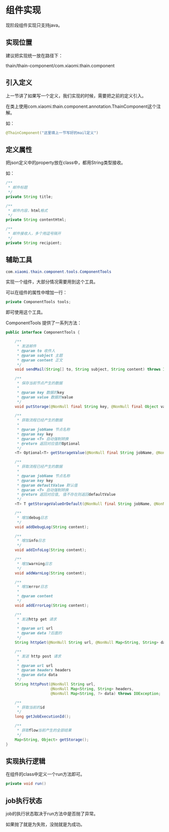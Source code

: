 <!--
 Copyright (c) 2019, Xiaomi, Inc.  All rights reserved.
 This source code is licensed under the Apache License Version 2.0, which
 can be found in the LICENSE file in the root directory of this source tree.
-->

# 组件实现

现阶段组件实现只支持java。

## 实现位置

建议把实现统一放在路径下：

thain/thain-component/com.xiaomi.thain.component

## 引入定义

上一节讲了如果写一个定义，我们实现的时候，需要把之前的定义引入。

在类上使用com.xiaomi.thain.component.annotation.ThainComponent这个注解。

如：

```java
@ThainComponent("这里填上一节写好的mail定义")
```

## 定义属性

把json定义中的property放在class中，都用String类型接收。

如：

```java
/**
 * 邮件标题
 */
private String title;

/**
 * 邮件内容，html格式
 */
private String contentHtml;

/**
 * 邮件接收人，多个用逗号隔开
 */
private String recipient;
```

## 辅助工具

```java
com.xiaomi.thain.component.tools.ComponentTools
```

实现一个组件，大部分情况需要用到这个工具。

可以在组件的属性中增加一行：

```java
private ComponentTools tools;
```

即可使用这个工具。

ComponentTools 提供了一系列方法：

```java
public interface ComponentTools {

    /**
     * 发送邮件
     * @param to 收件人
     * @param subject 主题
     * @param content 正文
     */
    void sendMail(String[] to, String subject, String content) throws IOException, MessagingException;

    /**
     * 保存当前节点产生的数据
     *
     * @param key 数据的key
     * @param value 数据的value
     */
    void putStorage(@NonNull final String key, @NonNull final Object value);

    /**
     * 获取流程已经产生的数据
     *
     * @param jobName 节点名称
     * @param key key
     * @param <T> 自动强制转换
     * @return 返回对应值的Optional
     */
    <T> Optional<T> getStorageValue(@NonNull final String jobName, @NonNull final String key);

    /**
     * 获取流程已经产生的数据
     *
     * @param jobName 节点名称
     * @param key key
     * @param defaultValue 默认值
     * @param <T> 自动强制转换
     * @return 返回对应值, 值不存在则返回defaultValue
     */
    <T> T getStorageValueOrDefault(@NonNull final String jobName, @NonNull final String key, @NonNull final T defaultValue);

    /**
     * 增加debug日志
     */
    void addDebugLog(String content);

    /**
     * 增加info日志
     */
    void addInfoLog(String content);

    /**
     * 增加warning日志
     */
    void addWarnLog(String content);

    /**
     * 增加error日志
     *
     * @param content
     */
    void addErrorLog(String content);

    /**
     * 发送http get 请求
     *
     * @param url url
     * @param data ?后面的
     */
    String httpGet(@NonNull String url, @NonNull Map<String, String> data) throws IOException;

    /**
     * 发送 http post 请求
     *
     * @param url url
     * @param headers headers
     * @param data data
     */
    String httpPost(@NonNull String url,
                    @NonNull Map<String, String> headers,
                    @NonNull Map<String, ?> data) throws IOException;

    /**
     * 获取当前的id
     */
    long getJobExecutionId();

    /**
     * 获取flow当前产生的全部结果
     */
    Map<String, Object> getStorage();
}
```

## 实现执行逻辑

在组件的class中定义一个run方法即可。

```java
private void run()
```

## job执行状态

job的执行状态取决于run方法中是否抛了异常。

如果抛了就是为失败，没抛就是为成功。
